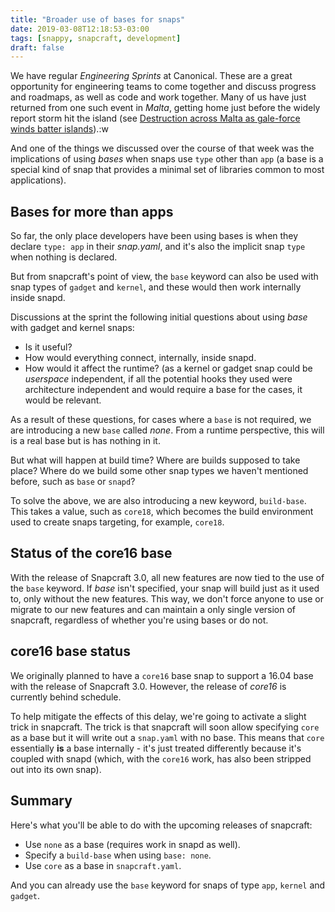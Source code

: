 ```yaml
---
title: "Broader use of bases for snaps"
date: 2019-03-08T12:18:53-03:00
tags: [snappy, snapcraft, development]
draft: false
---
```


We have regular *Engineering Sprints* at Canonical. These are a great opportunity for engineering teams to come together and discuss progress and roadmaps, as well as code and work together. Many of us have just returned from one such event in _Malta_, getting home just before the widely report storm hit the island (see [Destruction across Malta as gale-force winds batter islands](https://www.timesofmalta.com/articles/view/20190224/local/gale-force-winds-cause-substantial-damage-but-no-injuries-reported.702795)).:w

And one of the things we discussed over the course of that week was the implications of using *bases* when snaps use `type` other than `app` (a base is a special kind of snap that provides a minimal set of libraries common to most applications).

## Bases for more than apps

So far, the only place developers have been using bases is when they declare `type: app` in their *snap.yaml*, and it's also the implicit snap `type` when nothing is declared.

But from snapcraft's point of view, the `base` keyword can also be used with snap types of `gadget` and `kernel`, and these would then work internally inside snapd. 

Discussions at the sprint the following initial questions about using *base* with gadget and kernel snaps:

- Is it useful?
- How would everything connect, internally, inside snapd.
- How would it affect the runtime? (as a kernel or gadget snap could be _userspace_ independent, if all the potential hooks they used were architecture independent and would require a base for the cases, it would be relevant. 

As a result of these questions, for cases where a `base` is not required, we are introducing a new `base` called _none_. From a runtime perspective, this will is a real base but is has nothing in it.

But what will happen at build time? Where are builds supposed to take place? Where do we build some other snap types we haven't mentioned before, such as `base` or `snapd`?

To solve the above, we are also introducing a new keyword, `build-base`. This takes a value, such as `core18`, which becomes the build environment used to create snaps targeting, for example, `core18`.

## Status of the core16 base

With the release of Snapcraft 3.0, all new features are now tied to the use of the `base` keyword. If *base* isn't specified, your snap will build just as it used to, only without the new features. This way, we don't force anyone to use or migrate to our new features and can maintain a only single version of snapcraft, regardless of whether you're using bases or do not.

## core16 base status 

We originally planned to have a `core16` base snap to support a 16.04 base with the release of Snapcraft 3.0. However, the release of *core16* is currently behind schedule. 

To help mitigate the effects of this delay, we're going to activate a slight trick in snapcraft. The trick is that snapcraft will soon allow specifying `core` as a base but it will write out a `snap.yaml` with no base. This means that `core` essentially **is** a base internally - it's just treated differently because it's coupled with snapd (which, with the `core16` work, has also been stripped out into its own snap).

## Summary

Here's what you'll be able to do with the upcoming releases of snapcraft:

- Use `none` as a base (requires work in snapd as well).
- Specify a `build-base` when using `base: none`.
- Use `core` as a base in `snapcraft.yaml`.

And you can already use the `base` keyword for snaps of type `app`, `kernel` and `gadget`.
